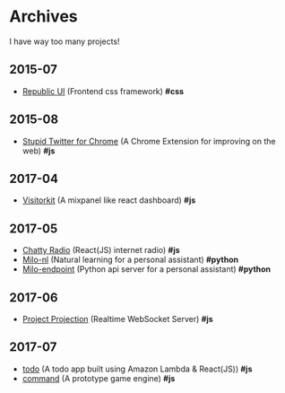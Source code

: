 # Archives
I have way too many projects!

## 2015-07
- [Republic UI](2017-04/Republic-UI/source) (Frontend css framework) **#css**

## 2015-08
- [Stupid Twitter for Chrome](2017-04/Stupid-Twitter-Chrome/source) (A Chrome Extension for improving on the web) **#js**

## 2017-04
- [Visitorkit](2017-04/visitorkit/source) (A mixpanel like react dashboard) **#js**

## 2017-05
- [Chatty Radio](2017-05/chattyradio/source) (React(JS) internet radio) **#js**
- [Milo-nl](2017-05/milo-nl/source)  (Natural learning for a personal assistant) **#python**
- [Milo-endpoint](2017-05/milo-endpoints/source)  (Python api server for a personal assistant) **#python**

## 2017-06
- [Project Projection](2017-06/project-projection/source) (Realtime WebSocket Server) **#js**

## 2017-07
- [todo](2017-07/todo/source) (A todo app built using Amazon Lambda & React(JS)) **#js**
- [command](2017-07/command/source) (A prototype game engine) **#js**
